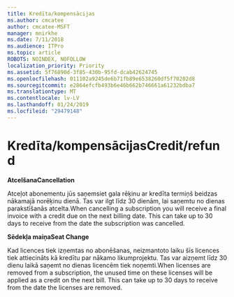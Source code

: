 ```yaml
---
title: Kredīta/kompensācijas
ms.author: cmcatee
author: cmcatee-MSFT
manager: mnirkhe
ms.date: 7/11/2018
ms.audience: ITPro
ms.topic: article
ROBOTS: NOINDEX, NOFOLLOW
localization_priority: Priority
ms.assetid: 5f76890d-3f85-430b-95fd-dcab42624745
ms.openlocfilehash: 011102a9245de6b71fb89e6538260df5f70202d8
ms.sourcegitcommit: e2864efcfb493b6e46b662b746661a61232bdba7
ms.translationtype: MT
ms.contentlocale: lv-LV
ms.lasthandoff: 01/24/2019
ms.locfileid: "29479148"
---
```

# <a name="creditrefund"></a><span data-ttu-id="4ff95-102">Kredīta/kompensācijas</span><span class="sxs-lookup"><span data-stu-id="4ff95-102">Credit/refund</span></span>

 <span data-ttu-id="4ff95-103">**Atcelšana**</span><span class="sxs-lookup"><span data-stu-id="4ff95-103">**Cancellation**</span></span>
  
<span data-ttu-id="4ff95-p101">Atceļot abonementu jūs saņemsiet gala rēķinu ar kredīta termiņš beidzas nākamajā norēķinu dienā. Tas var ilgt līdz 30 dienām, lai saņemtu no dienas parakstīšanās atcelta.</span><span class="sxs-lookup"><span data-stu-id="4ff95-p101">When cancelling a subscription you will receive a final invoice with a credit due on the next billing date. This can take up to 30 days to receive from the date the subscription was cancelled.</span></span>
  
 <span data-ttu-id="4ff95-106">**Sēdekļa maiņa**</span><span class="sxs-lookup"><span data-stu-id="4ff95-106">**Seat Change**</span></span>
  
<span data-ttu-id="4ff95-p102">Kad licences tiek izņemtas no abonēšanas, neizmantoto laiku šīs licences tiek attiecināts kā kredītu par nākamo likumprojektu. Tas var aizņemt līdz 30 dienu laikā saņemt no dienas licencēm tiek noņemti.</span><span class="sxs-lookup"><span data-stu-id="4ff95-p102">When licenses are removed from a subscription, the unused time on these licenses will be applied as a credit on the next bill. This can take up to 30 days to receive from the date the licenses are removed.</span></span>
  

